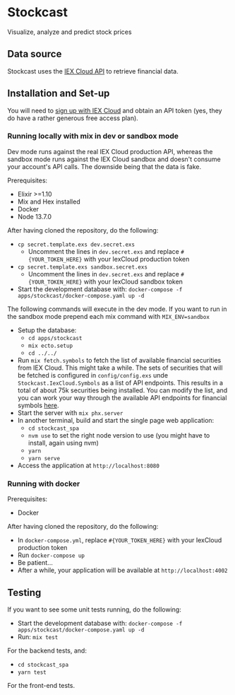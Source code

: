 # Stockcast

Visualize, analyze and predict stock prices

## Data source

Stockcast uses the [IEX Cloud API](https://iexcloud.io/) to retrieve financial data.

## Installation and Set-up

You will need to [sign up with IEX Cloud](https://iexcloud.io/cloud-login#/register/) and obtain an API token (yes, they do have a rather generous free access plan).

### Running locally with mix in dev or sandbox mode

Dev mode runs against the real IEX Cloud production API, whereas the sandbox mode runs against the IEX Cloud sandbox 
 and doesn't consume your account's API calls. The downside being that the data is fake.

Prerequisites:

* Elixir >=1.10
* Mix and Hex installed
* Docker
* Node 13.7.0

After having cloned the repository, do the following:

* `cp secret.template.exs dev.secret.exs`
    * Uncomment the lines in `dev.secret.exs` and replace `#{YOUR_TOKEN_HERE}` with your IexCloud production token
* `cp secret.template.exs sandbox.secret.exs`
    * Uncomment the lines in `dev.secret.exs` and replace `#{YOUR_TOKEN_HERE}` with your IexCloud sandbox token
* Start the development database with: `docker-compose -f apps/stockcast/docker-compose.yaml up -d`

The following commands will execute in the dev mode. 
If you want to run in the sandbox mode prepend each mix command with `MIX_ENV=sandbox`

* Setup the database: 
    * `cd apps/stockcast`
    * `mix ecto.setup`
    * `cd ../../`
* Run `mix fetch.symbols` to fetch the list of available financial securities from IEX Cloud. This might take a while.
  The sets of securities that will be fetched is configured in `config/config.exs` unde `Stockcast.IexCloud.Symbols` as a list of API endpoints.
  This results in a total of about 75k securities being installed.
  You can modify the list, and you can work your way through the available API endpoints for financial symbols [here](https://iexcloud.io/docs/api/#reference-data).
* Start the server with `mix phx.server`
* In another terminal, build and start the single page web application: 
  * `cd stockcast_spa`
  * `nvm use` to set the right node version to use (you might have to install, again using nvm)
  * `yarn`
  * `yarn serve`
* Access the application at `http://localhost:8080`

### Running with docker

Prerequisites:

* Docker

After having cloned the repository, do the following:

* In `docker-compose.yml`, replace `#{YOUR_TOKEN_HERE}` with your IexCloud production token
* Run `docker-compose up`
* Be patient...
* After a while, your application will be available at `http://localhost:4002`

## Testing

If you want to see some unit tests running, do the following:

* Start the development database with: `docker-compose -f apps/stockcast/docker-compose.yaml up -d`
* Run: `mix test`

For the backend tests, and:

* `cd stockcast_spa`
* `yarn test`

For the front-end tests.
